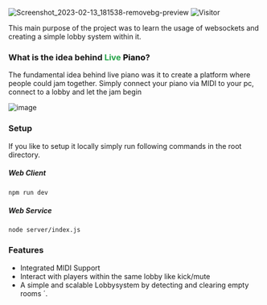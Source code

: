 ![Screenshot_2023-02-13_181538-removebg-preview](https://user-images.githubusercontent.com/96989243/218527982-4e0b0ebc-5790-46e3-99c8-9f3e1a08bf3e.png)
![Visitor](https://visitor-badge.laobi.icu/badge?page_id=aLaskevic.Live-Piano)

This main purpose of the project was to learn the usage of websockets and creating a simple lobby system within it.
### What is the idea behind <span style='color:#25a448;'>Live</span> <span style='color:black;'>Piano</span>?
The fundamental idea behind live piano was it to create a platform where people could jam together. Simply connect your piano via MIDI to your pc, connect to a lobby and let the jam begin

![image](https://user-images.githubusercontent.com/96989243/218526713-e9ecac43-817c-4aa8-8dba-a1f1bdeebc01.png)


### Setup
If you like to setup it locally simply run following commands in the root directory.
##### Web Client
```xml
npm run dev
```
##### Web Service
```
node server/index.js
```

### Features
- Integrated MIDI Support
- Interact with players within the same lobby like kick/mute
- A simple and scalable Lobbysystem by detecting and clearing empty rooms
  ´.
